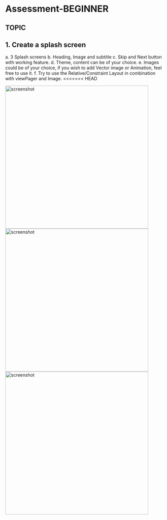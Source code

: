 # Assessment-BEGINNER
## TOPIC
## 1. Create a splash screen
a. 3 Splash screens
b. Heading, Image and subtitle
c. Skip and Next button with working feature.
d. Theme, content can be of your choice.
e. Images could be of your choice, if you wish to add Vector image or Animation,
feel free to use it.
f. Try to use the Relative/Constraint Layout in combination with viewPager and
Image.
<<<<<<< HEAD


<div style="float: center">
<img alt="screenshot" height="450px" src="https://user-images.githubusercontent.com/45622444/119202502-8b5aed80-baae-11eb-8673-f5900d0e28ad.png"/>
<img alt="screenshot" height="450px" src="https://user-images.githubusercontent.com/45622444/119202482-7f6f2b80-baae-11eb-80ac-d3a80aa10361.png"/>
<img alt="screenshot" height="450px" src="https://user-images.githubusercontent.com/45622444/119202492-85650c80-baae-11eb-9744-4a4643455860.png"/>
</div>
